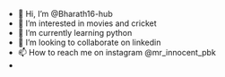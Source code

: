 - 👋 Hi, I’m @Bharath16-hub
- 👀 I’m interested in movies and cricket
- 🌱 I’m currently learning python
- 💞️ I’m looking to collaborate on linkedin
- 📫 How to reach me on instagram @mr_innocent_pbk
-

<!---
Bharath16-hub/Bharath16-hub is a ✨ special ✨ repository because its `README.md` (this file) appears on your GitHub profile.
You can click the Preview link to take a look at your changes.
--->
